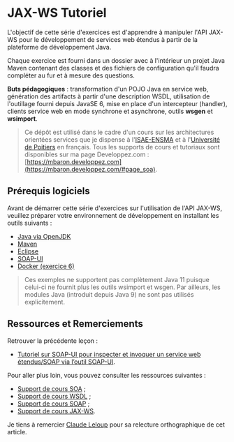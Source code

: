 # JAX-WS Tutoriel

L'objectif de cette série d'exercices est d'apprendre à manipuler l'API JAX-WS pour le développement de services web étendus à partir de la plateforme de développement Java.

Chaque exercice est fourni dans un dossier avec à l'intérieur un projet Java Maven contenant des classes et des fichiers de configuration qu'il faudra compléter au fur et à mesure des questions.

**Buts pédagogiques** : transformation d'un POJO Java en service web, génération des artifacts à partir d'une description WSDL, utilisation de l'outillage fourni depuis JavaSE 6, mise en place d'un intercepteur (handler), clients service web en mode synchrone et asynchrone, outils **wsgen** et **wsimport**.

> Ce dépôt est utilisé dans le cadre d'un cours sur les architectures orientées services que je dispense à l'[ISAE-ENSMA](https://www.ensma.fr) et à l'[Université de Poitiers](http://www.univ-poitiers.fr/) en français. Tous les supports de cours et tutoriaux sont disponibles sur ma page Developpez.com : [https://mbaron.developpez.com](https://mbaron.developpez.com/#page_soa).

## Prérequis logiciels

Avant de démarrer cette série d'exercices sur l'utilisation de l'API JAX-WS, veuillez préparer votre environnement de développement en installant les outils suivants :

* [Java via OpenJDK](http://jdk.java.net/ "Java 8 à 10")
* [Maven](https://maven.apache.org/ "Maven")
* [Eclipse](https://www.eclipse.org/ "Eclipse")
* [SOAP-UI](http://www.soapui.org/ "SOAP-UI")
* [Docker (exercice 6)](https://www.docker.com/ "Docker")

> Ces exemples ne supportent pas complètement Java 11 puisque celui-ci ne fournit plus les outils wsimport et wsgen. Par ailleurs, les modules Java (introduit depuis Java 9) ne sont pas utilisés explicitement.

## Ressources et Remerciements

Retrouver la précédente leçon :

* [Tutoriel sur SOAP-UI pour inspecter et invoquer un service web étendus/SOAP via l’outil SOAP-UI](https://github.com/mickaelbaron/soapui-tutorial).

Pour aller plus loin, vous pouvez consulter les ressources suivantes :

* [Support de cours SOA](http://mbaron.developpez.com/soa/intro/ "Support de cours SOA") ;
* [Support de cours WSDL](http://mbaron.developpez.com/soa/wsdl "Support de cours WSDL") ;
* [Support de cours SOAP](http://mbaron.developpez.com/soa/soap "Support de cours SOAP") ;
* [Support de cours JAX-WS](http://mbaron.developpez.com/soa/jaxws "Support de cours JAX-WS").

Je tiens à remercier [Claude Leloup](http://www.developpez.net/forums/u124512/claudeleloup/) pour sa relecture orthographique de cet article.